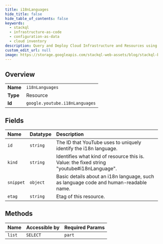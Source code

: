 ```yaml
---
title: i18nLanguages
hide_title: false
hide_table_of_contents: false
keywords:
  - stackql
  - infrastructure-as-code
  - configuration-as-data
  - cloud inventory
description: Query and Deploy Cloud Infrastructure and Resources using SQL
custom_edit_url: null
image: https://storage.googleapis.com/stackql-web-assets/blog/stackql-blog-post-featured-image.png
---
```

  
    

## Overview
<table><tbody>
<tr><td><b>Name</b></td><td><code>i18nLanguages</code></td></tr>
<tr><td><b>Type</b></td><td>Resource</td></tr>
<tr><td><b>Id</b></td><td><code>google.youtube.i18nLanguages</code></td></tr>
</tbody></table>

## Fields
| Name | Datatype | Description |
|:-----|:---------|:------------|
| `id` | `string` | The ID that YouTube uses to uniquely identify the i18n language. |
| `kind` | `string` | Identifies what kind of resource this is. Value: the fixed string "youtube#i18nLanguage". |
| `snippet` | `object` | Basic details about an i18n language, such as language code and human-readable name. |
| `etag` | `string` | Etag of this resource. |
## Methods
| Name | Accessible by | Required Params |
|:-----|:--------------|:----------------|
| `list` | `SELECT` | `part` |
